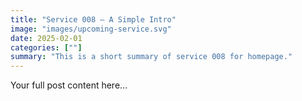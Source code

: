 ```yaml
---
title: "Service 008 — A Simple Intro"
image: "images/upcoming-service.svg"
date: 2025-02-01
categories: [""]
summary: "This is a short summary of service 008 for homepage."
---
```


Your full post content here...
